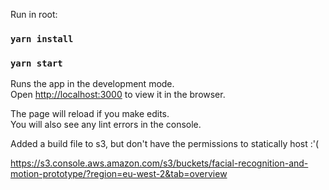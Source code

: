 Run in root:

### `yarn install`

### `yarn start`

Runs the app in the development mode.<br />
Open [http://localhost:3000](http://localhost:3000) to view it in the browser.

The page will reload if you make edits.<br />
You will also see any lint errors in the console.

Added a build file to s3, but don't have the permissions to statically host :'(

https://s3.console.aws.amazon.com/s3/buckets/facial-recognition-and-motion-prototype/?region=eu-west-2&tab=overview
